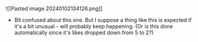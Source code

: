 ![[Pasted image 20240102134126.png]]
- Bit confused about this one. But I suppose a thing like this is expected if it's a bit unusual - will probably keep happening. (Or is this done automatically since it's likes dropped down from 5 to 2?)

